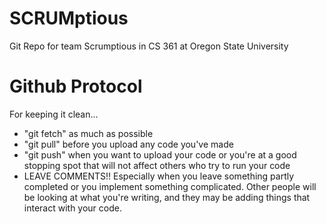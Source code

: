 # SCRUMptious
Git Repo for team Scrumptious in CS 361 at Oregon State University

# Github Protocol
For keeping it clean...
- "git fetch" as much as possible
- "git pull" before you upload any code you've made
- "git push" when you want to upload your code or you're at a good stopping spot that will not affect others who try to run your code
- LEAVE COMMENTS!! Especially when you leave something partly completed or you implement something complicated. Other people will be looking at what you're writing, and they may be adding things that interact with your code.